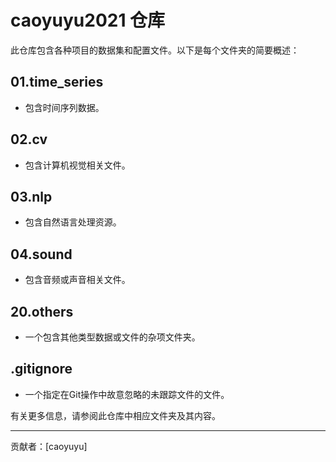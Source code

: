# caoyuyu2021 仓库

此仓库包含各种项目的数据集和配置文件。以下是每个文件夹的简要概述：

## 01.time_series
- 包含时间序列数据。

## 02.cv
- 包含计算机视觉相关文件。

## 03.nlp
- 包含自然语言处理资源。

## 04.sound
- 包含音频或声音相关文件。

## 20.others
- 一个包含其他类型数据或文件的杂项文件夹。

## .gitignore
- 一个指定在Git操作中故意忽略的未跟踪文件的文件。


有关更多信息，请参阅此仓库中相应文件夹及其内容。

---
贡献者：[caoyuyu]
